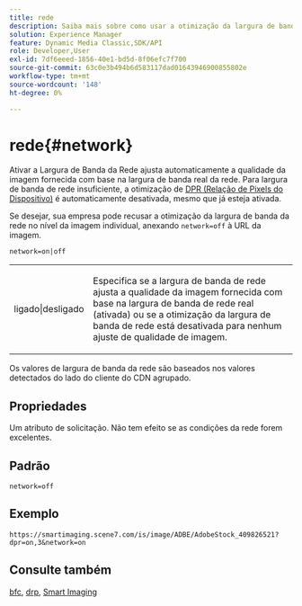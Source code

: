 ```yaml
---
title: rede
description: Saiba mais sobre como usar a otimização da largura de banda da rede para ajustar a qualidade da imagem fornecida com base na largura de banda real da rede.
solution: Experience Manager
feature: Dynamic Media Classic,SDK/API
role: Developer,User
exl-id: 7df6eeed-1856-40e1-bd5d-8f06efc7f700
source-git-commit: 63c0e3b494b6d583117dad01643946900855802e
workflow-type: tm+mt
source-wordcount: '148'
ht-degree: 0%

---
```


# rede{#network}

Ativar a Largura de Banda da Rede ajusta automaticamente a qualidade da imagem fornecida com base na largura de banda real da rede. Para largura de banda de rede insuficiente, a otimização de [DPR (Relação de Pixels do Dispositivo)](/help/aem-is-ir-api/is-api/http-ref/image-serving-api-ref/c-http-protocol-reference/c-command-reference/r-dpr.md) é automaticamente desativada, mesmo que já esteja ativada.

Se desejar, sua empresa pode recusar a otimização da largura de banda da rede no nível da imagem individual, anexando `network=off` à URL da imagem.

`network=on|off`

<table id="simpletable_2D23B1B282CD4216AB5BE7E7430D1B3F"> 
 <tr class="strow"> 
  <td class="stentry"> <p> <span class="codeph"> ligado|desligado </span> </p> </td> 
  <td class="stentry"> <p>Especifica se a largura de banda de rede ajusta a qualidade da imagem fornecida com base na largura de banda de rede real (ativada) ou se a otimização da largura de banda de rede está desativada para nenhum ajuste de qualidade de imagem.</p> </td> 
 </tr> 
</table>

Os valores de largura de banda da rede são baseados nos valores detectados do lado do cliente do CDN agrupado.

## Propriedades

Um atributo de solicitação. Não tem efeito se as condições da rede forem excelentes.

## Padrão

`network=off`

## Exemplo

`https://smartimaging.scene7.com/is/image/ADBE/AdobeStock_409826521?dpr=on,3&network=on`

## Consulte também

[bfc](/help/aem-is-ir-api/is-api/http-ref/image-serving-api-ref/c-http-protocol-reference/c-command-reference/r-bfc.md), [drp](/help/aem-is-ir-api/is-api/http-ref/image-serving-api-ref/c-http-protocol-reference/c-command-reference/r-dpr.md), [Smart Imaging](https://experienceleague.adobe.com/docs/experience-manager-cloud-service/content/assets/dynamicmedia/imaging-faq.html?lang=en)
